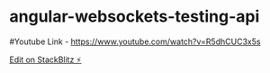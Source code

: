 # angular-websockets-testing-api

#Youtube Link - https://www.youtube.com/watch?v=R5dhCUC3x5s

[Edit on StackBlitz ⚡️](https://stackblitz.com/edit/angular-ivy-eiqr8u)
